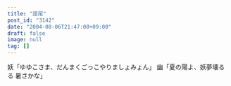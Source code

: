 ```yaml
---
title: "語尾"
post_id: "3142"
date: "2004-08-06T21:47:00+09:00"
draft: false
image: null
tag: []
---
```



妖「ゆゆこさま、だんまくごっこやりましょみょん」 幽「夏の陽よ、妖夢壊るる 暑さかな」
